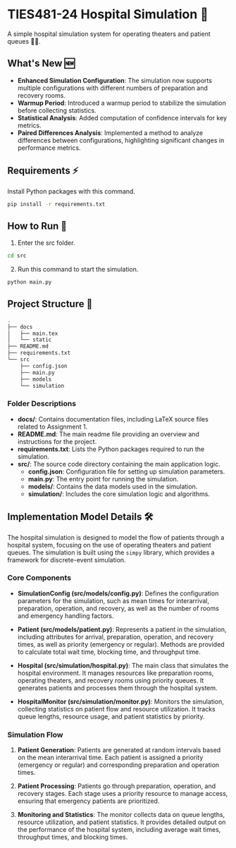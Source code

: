 # TIES481-24 Hospital Simulation 🏥

A simple hospital simulation system for operating theaters and patient queues 👨‍⚕️.

## What's New 🆕
- **Enhanced Simulation Configuration**: The simulation now supports multiple configurations with different numbers of preparation and recovery rooms.
- **Warmup Period**: Introduced a warmup period to stabilize the simulation before collecting statistics.
- **Statistical Analysis**: Added computation of confidence intervals for key metrics.
- **Paired Differences Analysis**: Implemented a method to analyze differences between configurations, highlighting significant changes in performance metrics.

## Requirements ⚡

Install Python packages with this command.

```bash
pip install -r requirements.txt
```

## How to Run 🚀

1. Enter the src folder.

```bash
cd src
```

2. Run this command to start the simulation.

```bash
python main.py
```

## Project Structure 📂

```bash
.
├── docs
│   ├── main.tex
│   └── static
├── README.md
├── requirements.txt
└── src
    ├── config.json
    ├── main.py
    ├── models
    └── simulation
```

### Folder Descriptions

- **docs/**: Contains documentation files, including LaTeX source files related to Assignment 1.
- **README.md**: The main readme file providing an overview and instructions for the project.
- **requirements.txt**: Lists the Python packages required to run the simulation.
- **src/**: The source code directory containing the main application logic.
  - **config.json**: Configuration file for setting up simulation parameters.
  - **main.py**: The entry point for running the simulation.
  - **models/**: Contains the data models used in the simulation.
  - **simulation/**: Includes the core simulation logic and algorithms.

## Implementation Model Details 🛠️

The hospital simulation is designed to model the flow of patients through a hospital system, focusing on the use of operating theaters and patient queues. The simulation is built using the `simpy` library, which provides a framework for discrete-event simulation.

### Core Components

- **SimulationConfig (src/models/config.py)**: Defines the configuration parameters for the simulation, such as mean times for interarrival, preparation, operation, and recovery, as well as the number of rooms and emergency handling factors.

- **Patient (src/models/patient.py)**: Represents a patient in the simulation, including attributes for arrival, preparation, operation, and recovery times, as well as priority (emergency or regular). Methods are provided to calculate total wait time, blocking time, and throughput time.

- **Hospital (src/simulation/hospital.py)**: The main class that simulates the hospital environment. It manages resources like preparation rooms, operating theaters, and recovery rooms using priority queues. It generates patients and processes them through the hospital system.

- **HospitalMonitor (src/simulation/monitor.py)**: Monitors the simulation, collecting statistics on patient flow and resource utilization. It tracks queue lengths, resource usage, and patient statistics by priority.

### Simulation Flow

1. **Patient Generation**: Patients are generated at random intervals based on the mean interarrival time. Each patient is assigned a priority (emergency or regular) and corresponding preparation and operation times.

2. **Patient Processing**: Patients go through preparation, operation, and recovery stages. Each stage uses a priority resource to manage access, ensuring that emergency patients are prioritized.

3. **Monitoring and Statistics**: The monitor collects data on queue lengths, resource utilization, and patient statistics. It provides detailed output on the performance of the hospital system, including average wait times, throughput times, and blocking times.
